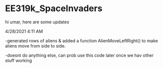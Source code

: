 # EE319k_SpaceInvaders

hi umar, here are some updates

4/28/2021 4:11 AM

-generated rows of aliens & added a function AlienMoveLeftRight() to make aliens move from side to side.

-doesnt do anything else, can prob use this code later once we hav other stuff working
